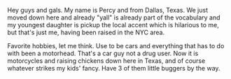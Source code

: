 Hey guys and gals. My name is Percy and from Dallas, Texas. 
We just moved down here and already "yall" is already part of the vocabulary and my youngest daughter is 
pickup the local accent which is hilarious to me, but that's just me, having been raised in the NYC area.

Favorite hobbies, let me think. Use to be cars and everything that has to do with been a motorhead. That's a 
car guy not a drug user. Now it is motorcycles and raising chickens down here in Texas, and of course whatever 
strikes my kids' fancy. Have 3 of them little buggers by the way.


